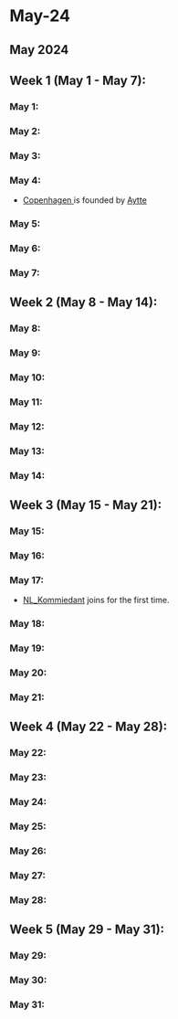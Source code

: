 # May-24

## May 2024

## Week 1 (May 1 - May 7):

### May 1:

### May 2:

### May 3:

### May 4:

* [Copenhagen ](../../the-world/civilization/towns/denmark-region/copenhagen.md)is founded by [Aytte](../../the-world/civilization/players/aytte.md)

### May 5:

### May 6:

### May 7:

## Week 2 (May 8 - May 14):

### May 8:

### May 9:

### May 10:

### May 11:

### May 12:

### May 13:

### May 14:

## Week 3 (May 15 - May 21):

### May 15:

### May 16:

### May 17:

* [NL\_Kommiedant](../../the-world/civilization/players/nl\_kommiedant.md) joins for the first time.

### May 18:

### May 19:

### May 20:

### May 21:

## Week 4 (May 22 - May 28):

### May 22:

### May 23:

### May 24:

### May 25:

### May 26:

### May 27:

### May 28:

## Week 5 (May 29 - May 31):

### May 29:

### May 30:

### May 31:

